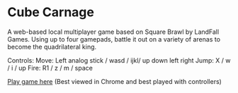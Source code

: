 Cube Carnage
========

A web-based local multiplayer game based on Square Brawl by LandFall Games.
Using up to four gamepads, battle it out on a variety of arenas to become the quadrilateral king.

Controls: 
Move: Left analog stick / wasd / ijkl/ up down left right
Jump: X / w / i / up
Fire: R1 / z / m / space

[Play game here](https://rawgit.com/EncounterQ/Project1/master/game.html)
(Best viewed in Chrome and best played with controllers)
